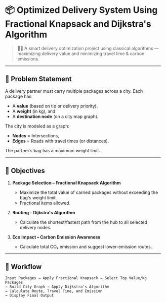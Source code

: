 # 📦 Optimized Delivery System Using Fractional Knapsack and Dijkstra's Algorithm

> 🚴‍♂️ A smart delivery optimization project using classical algorithms — maximizing delivery value and minimizing travel time & carbon emissions.

---

## 🧩 Problem Statement

A delivery partner must carry multiple packages across a city. Each package has:
- A **value** (based on tip or delivery priority),
- A **weight** (in kg), and
- A **destination node** (on a city map graph).

The city is modeled as a graph:
- **Nodes** = Intersections,
- **Edges** = Roads with travel times (or distances).

The partner’s bag has a maximum weight limit.

---

## 🎯 Objectives

1. **Package Selection – Fractional Knapsack Algorithm**
   - Maximize the total value of carried packages without exceeding the bag's weight limit.
   - Fractional items allowed.

2. **Routing – Dijkstra's Algorithm**
   - Calculate the shortest/fastest path from the hub to all selected delivery nodes.

3. **Eco Impact – Carbon Emission Awareness**
   - Calculate total CO₂ emission and suggest lower-emission routes.

---

## 🔄 Workflow

```plaintext
Input Packages → Apply Fractional Knapsack → Select Top Value/kg Packages
→ Build City Graph → Apply Dijkstra's Algorithm
→ Calculate Route, Travel Time, and Emission
→ Display Final Output
